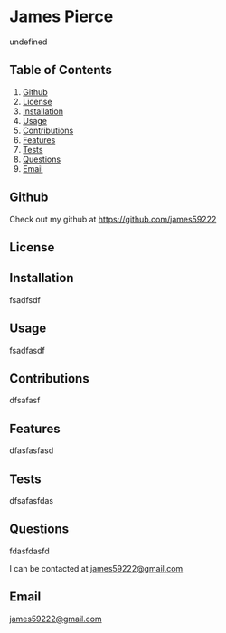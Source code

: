 # James Pierce
  undefined
  ## Table of Contents

1. [Github](#github) 
2. [License](#license) 
3. [Installation](#installation) 
4. [Usage](#usage) 
5. [Contributions](#contributions)
6. [Features](#features)
7. [Tests](#tests) 
8. [Questions](#questions)  
9. [Email](#email) 
  
  ## Github
 Check out my github at https://github.com/james59222
  ## License
  
  
  ## Installation
  fsadfsdf
  ## Usage
  fsadfasdf
  ## Contributions
  dfsafasf
  ## Features
  dfasfasfasd
  ## Tests
  dfsafasfdas
  ## Questions
  fdasfdasfd

  I can be contacted at james59222@gmail.com
  ## Email
  james59222@gmail.com
 
